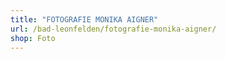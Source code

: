 ```yaml
---
title: "FOTOGRAFIE MONIKA AIGNER"
url: /bad-leonfelden/fotografie-monika-aigner/
shop: Foto
---
```

